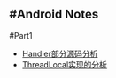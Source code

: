 #Android Notes
-----
#Part1
* [Handler部分源码分析](https://github.com/getletCodes/AndroidNotes/blob/master/part1/Handler源码分析.md)
* [ThreadLocal实现的分析](https://github.com/getletCodes/AndroidNotes/blob/master/part1/TheadLocal实现分析.md)